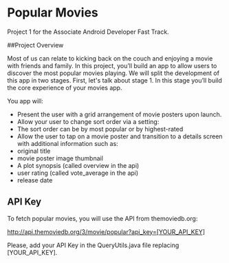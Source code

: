 # Popular Movies

Project 1 for the Associate Android Developer Fast Track.

##Project Overview

Most of us can relate to kicking back on the couch and enjoying a movie with friends and family. In this project, you’ll build an app to allow users to discover the most popular movies playing. We will split the development of this app in two stages. First, let's talk about stage 1. In this stage you’ll build the core experience of your movies app.

You app will:

* Present the user with a grid arrangement of movie posters upon launch.
* Allow your user to change sort order via a setting:
 * The sort order can be by most popular or by highest-rated
* Allow the user to tap on a movie poster and transition to a details screen with additional information such as:
 * original title
 * movie poster image thumbnail
 * A plot synopsis (called overview in the api)
 * user rating (called vote_average in the api)
 * release date

## API Key

To fetch popular movies, you will use the API from themoviedb.org:

http://api.themoviedb.org/3/movie/popular?api_key=[YOUR_API_KEY]

Please, add your API Key in the QueryUtils.java file replacing [YOUR_API_KEY].
